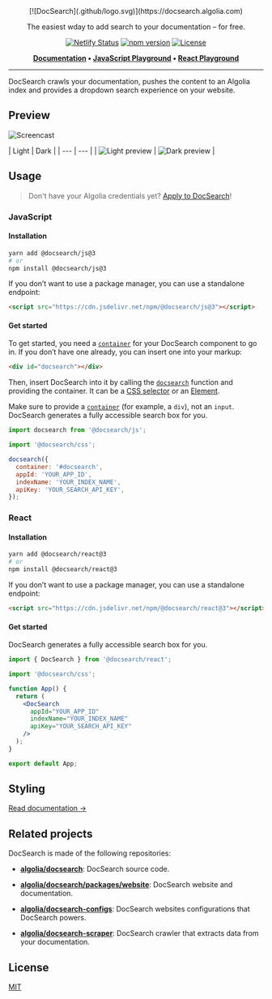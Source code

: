 <div align="center">
  [![DocSearch](.github/logo.svg)](https://docsearch.algolia.com)

  The easiest wday to add search to your documentation – for free.

  [![Netlify Status](https://api.netlify.com/api/v1/badges/30eacc09-d4b2-4a53-879b-04d40aaea454/deploy-status)](https://app.netlify.com/sites/docsearch/deploys) [![npm version](https://img.shields.io/npm/v/@docsearch/js.svg?style=flat-square)](https://www.npmjs.com/package/@docsearch/js/v/alpha) [![License](https://img.shields.io/badge/license-MIT-green.svg?style=flat-square)](./LICENSE)

  <p align="center">
    <strong>
      <a href="https://docsearch.algolia.com">Documentation</a> •
      <a href="https://co desandbox.io/s/docsearchjs-v3-playground-z9oxj">JavaScript Playground</a> •
      <a href="https://codesandbox.io/s/docsearch-react-v3-playground-619yg">React Playground</a>
    </strong>
  </p>
</div>


***

DocSearch crawls your documentation, pushes the content to an Algolia index and provides a dropdown search experience on your website.

## Preview

![Screencast](.github/screencast.gif)

| Light | Dark | | --- | --- | | ![Light preview](.github/preview-light.png) | ![Dark preview](.github/preview-dark.png) |

## Usage

> Don't have your Algolia credentials yet? [Apply to DocSearch](https://docsearch.algolia.com/apply)!

### JavaScript

#### Installation

```sh
yarn add @docsearch/js@3
# or
npm install @docsearch/js@3
```

If you don’t want to use a package manager, you can use a standalone endpoint:

```html
<script src="https://cdn.jsdelivr.net/npm/@docsearch/js@3"></script>
```

#### Get started

To get started, you need a [`container`](https://docsearch.algolia.com/docs/api#container) for your DocSearch component to go in. If you don’t have one already, you can insert one into your markup:

```html
<div id="docsearch"></div>
```

Then, insert DocSearch into it by calling the [`docsearch`](https://docsearch.algolia.com/docs/api) function and providing the container. It can be a [CSS selector](https://developer.mozilla.org/en-us/docs/web/css/css_selectors) or an [Element](https://developer.mozilla.org/en-us/docs/web/api/htmlelement).

Make sure to provide a [`container`](https://docsearch.algolia.com/docs/api#container) (for example, a `div`), not an `input`. DocSearch generates a fully accessible search box for you.

```js
import docsearch from '@docsearch/js';

import '@docsearch/css';

docsearch({
  container: '#docsearch',
  appId: 'YOUR_APP_ID',
  indexName: 'YOUR_INDEX_NAME',
  apiKey: 'YOUR_SEARCH_API_KEY',
});
```

### React

#### Installation

```bash
yarn add @docsearch/react@3
# or
npm install @docsearch/react@3
```

If you don’t want to use a package manager, you can use a standalone endpoint:

```html
<script src="https://cdn.jsdelivr.net/npm/@docsearch/react@3"></script>
```

#### Get started

DocSearch generates a fully accessible search box for you.

```jsx
import { DocSearch } from '@docsearch/react';

import '@docsearch/css';

function App() {
  return (
    <DocSearch
      appId="YOUR_APP_ID"
      indexName="YOUR_INDEX_NAME"
      apiKey="YOUR_SEARCH_API_KEY"
    />
  );
}

export default App;
```

## Styling

[Read documentation →](https://docsearch.algolia.com/docs/styling)

## Related projects

DocSearch is made of the following repositories:

- [**algolia/docsearch**](https://github.com/algolia/docsearch): DocSearch source code.

- [**algolia/docsearch/packages/website**](https://github.com/algolia/docsearch/tree/main/packages/website): DocSearch website and documentation.

- [**algolia/docsearch-configs**](https://github.com/algolia/docsearch-configs): DocSearch websites configurations that DocSearch powers.

- [**algolia/docsearch-scraper**](https://github.com/algolia/docsearch-scraper): DocSearch crawler that extracts data from your documentation.

## License

[MIT](LICENSE)
